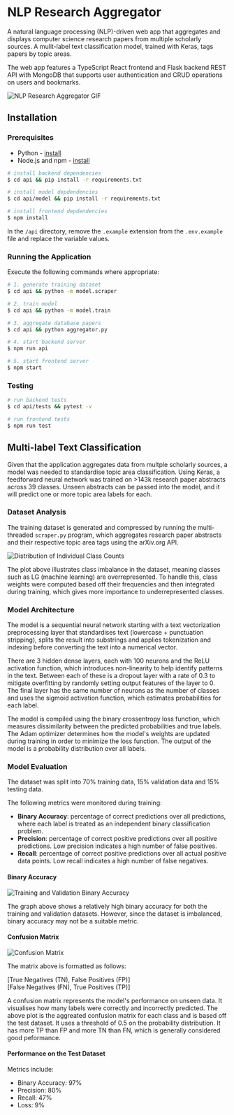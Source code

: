 # NLP Research Aggregator
A natural language processing (NLP)-driven web app that aggregates and displays computer science research papers from multiple scholarly sources. A mulit-label text classification model, trained with Keras, tags papers by topic areas. 

The web app features a TypeScript React frontend and Flask backend REST API with MongoDB that supports user authentication and CRUD operations on users and bookmarks.

![NLP Research Aggregator GIF](assets/demo.gif)

## Installation

### Prerequisites

- Python - [install](https://www.python.org/)
- Node.js and npm - [install](https://nodejs.org/)

```bash
# install backend dependencies
$ cd api && pip install -r requirements.txt

# install model depdendencies
$ cd api/model && pip install -r requirements.txt

# install frontend depdendencies
$ npm install
```

In the ```/api``` directory, remove the ```.example``` extension from the ```.env.example``` file and replace the variable values.

### Running the Application

Execute the following commands where appropriate:

```bash
# 1. generate training dataset
$ cd api && python -m model.scraper

# 2. train model
$ cd api && python -m model.train

# 3. aggregate database papers
$ cd api && python aggregator.py

# 4. start backend server
$ npm run api

# 5. start frontend server
$ npm start
```

### Testing

```bash
# run backend tests
$ cd api/tests && pytest -v

# run frontend tests
$ npm run test
```

## Multi-label Text Classification

Given that the application aggregates data from multple scholarly sources, a model was needed to standardise topic area classification. Using Keras, a feedforward neural network was trained on >143k research paper abstracts across 39 classes. Unseen abstracts can be passed into the model, and it will predict one or more topic area labels for each.

### Dataset Analysis

The training dataset is generated and compressed by running the multi-threaded ```scraper.py``` program, which aggregates research paper abstracts and their respective topic area tags using the arXiv.org API.

![Distribution of Individual Class Counts](api/model/plots/individual_class_counts.png)

The plot above illustrates class imbalance in the dataset, meaning classes such as LG (machine learning) are overrepresented. To handle this, class weights were computed based off their frequencies and then integrated during training, which gives more importance to underrepresented classes.

### Model Architecture

The model is a sequential neural network starting with a text vectorization preprocessing layer that standardises text (lowercase + punctuation stripping), splits the result into substrings and applies tokenization and indexing before converting the text into a numerical vector.

There are 3 hidden dense layers, each with 100 neurons and the ReLU activation function, which introduces non-linearity to help identify patterns in the text. Between each of these is a dropout layer with a rate of 0.3 to mitigate overfitting by randomly setting output features of the layer to 0. The final layer has the same number of neurons as the number of classes and uses the sigmoid activation function, which estimates probabilities for each label.

The model is compiled using the binary crossentropy loss function, which measures dissimilarity between the predicted probabilities and true labels. The Adam optimizer determines how the model's weights are updated during training in order to minimize the loss function. The output of the model is a probability distribution over all labels.

### Model Evaluation

The dataset was split into 70% training data, 15% validation data and 15% testing data.

The following metrics were monitored during training:
- **Binary Accuracy**: percentage of correct predictions over all predictions, where each label is treated as an independent binary classification problem.
- **Precision**: percentage of correct positive predictions over all positive predictions. Low precision indicates a high number of false positives.
- **Recall**: percentage of correct positive predictions over all actual positive data points. Low recall indicates a high number of false negatives.

#### Binary Accuracy
![Training and Validation Binary Accuracy](api/model/plots/training_and_validation_binary_accuracy.png)

The graph above shows a relatively high binary accuracy for both the training and validation datasets. However, since the dataset is imbalanced, binary accuracy may not be a suitable metric.

#### Confusion Matrix
![Confusion Matrix](api/model/plots/confusion_matrix.png)

The matrix above is formatted as follows:

[True Negatives (TN), False Positives (FP)]  
[False Negatives (FN), True Positives (TP)]

A confusion matrix represents the model's performance on unseen data. It visualises how many labels were correctly and incorrectly predicted. The above plot is the aggreated confusion matrix for each class and is based off the test dataset. It uses a threshold of 0.5 on the probability distribution. It has more TP than FP and more TN than FN, which is generally considered good peformance.

#### Performance on the Test Dataset

Metrics include:
- Binary Accuracy: 97%
- Precision: 80%
- Recall: 47%
- Loss: 9%
